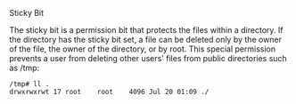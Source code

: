 Sticky Bit

The sticky bit is a permission bit that protects the files within a directory. If the directory has the sticky bit set, a file can be deleted only by the owner of the file, the owner of the directory, or by root. This special permission prevents a user from deleting other users' files from public directories such as /tmp:
```
/tmp# ll .
drwxrwxrwt 17 root    root    4096 Jul 20 01:09 ./
```

